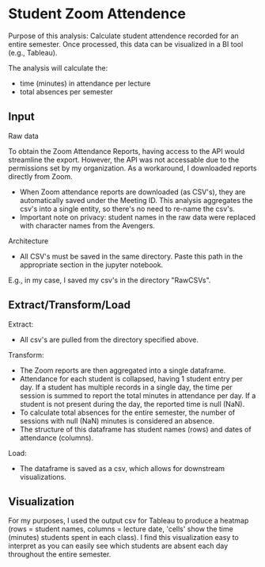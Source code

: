 # Student Zoom Attendence

Purpose of this analysis: Calculate student attendence recorded for an entire semester. Once processed, this data can be visualized in a BI tool (e.g., Tableau).

The analysis will calculate the:
* time (minutes) in attendance per lecture
* total absences per semester


## Input
Raw data

To obtain the Zoom Attendance Reports, having access to the API would streamline the export. However, the API was not accessable due to the permissions set by my organization. As a workaround, I downloaded reports directly from Zoom. 

* When Zoom attendance reports are downloaded (as CSV's), they are automatically saved under the Meeting ID. This analysis aggregates the csv's into a single entity, so there's no need to re-name the csv's.
* Important note on privacy: student names in the raw data were replaced with character names from the Avengers. 

Architecture 

* All CSV's must be saved in the same directory. Paste this path in the appropriate section in the jupyter notebook.

E.g., in my case, I saved my csv's in the directory "RawCSVs". 

## Extract/Transform/Load
Extract: 
* All csv's are pulled from the directory specified above.
  
Transform:
* The Zoom reports are then aggregated into a single dataframe.
* Attendance for each student is collapsed, having 1 student entry per day. If a student has multiple records in a single day, the time per session is summed to report the total minutes in attendance per day. If a student is not present during the day, the reported time is null (NaN). 
* To calculate total absences for the entire semester, the number of sessions with null (NaN) minutes is considered an absence.
* The structure of this dataframe has student names (rows) and dates of attendance (columns). 

Load:
* The dataframe is saved as a csv, which allows for downstream visualizations.

## Visualization
For my purposes, I used the output csv for Tableau to produce a heatmap (rows = student names, columns = lecture date, 'cells' show the time (minutes) students spent in each class).
I find this visualization easy to interpret as you can easily see which students are absent each day throughout the entire semester.

